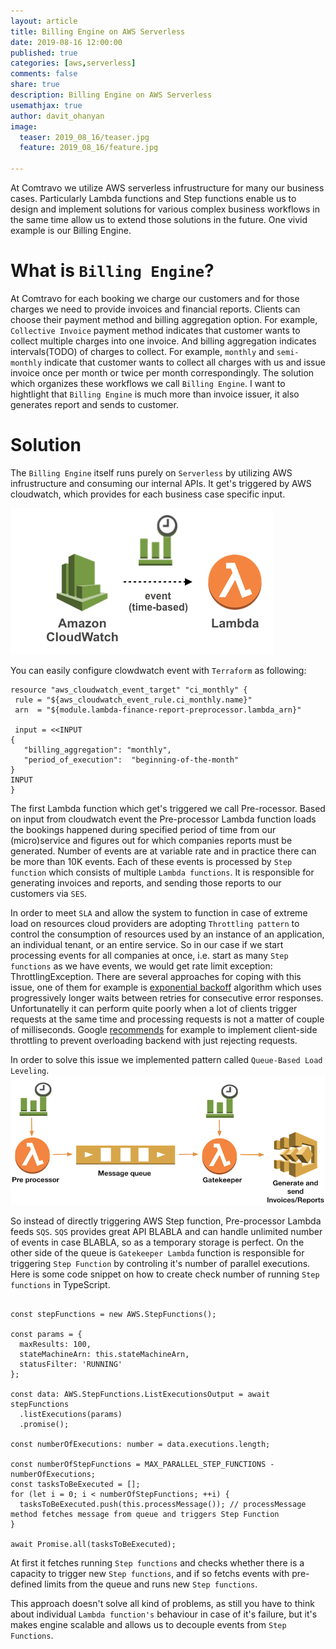```yaml
---
layout: article
title: Billing Engine on AWS Serverless
date: 2019-08-16 12:00:00
published: true
categories: [aws,serverless]
comments: false
share: true
description: Billing Engine on AWS Serverless
usemathjax: true
author: davit_ohanyan
image:
  teaser: 2019_08_16/teaser.jpg
  feature: 2019_08_16/feature.jpg

---
```


At Comtravo we utilize AWS serverless infrustructure for many our business cases. Particularly Lambda functions and Step functions enable us to design and implement solutions for various complex business workflows in the same time allow us to extend those solutions in the future.
One vivid example is our Billing Engine.

# What is `Billing Engine`?

At Comtravo for each booking we charge our customers and for those charges we need to provide invoices and financial reports. Clients can choose their payment method and billing aggregation option. For example, `Collective Invoice` payment method indicates that customer wants to collect multiple charges into one invoice. And billing aggregation indicates intervals(TODO) of charges to collect. For example, `monthly` and `semi-monthly` indicate that customer wants to collect all charges with us and issue invoice once per month or twice per month correspondingly.
The solution which organizes these workflows we call `Billing Engine`. I want to hightlight that `Billing Engine` is much more than invoice issuer, it also generates report and sends to customer.

# Solution

 The `Billing Engine` itself runs purely on `Serverless` by utilizing AWS infrustructure and consuming our internal APIs. It get's triggered by AWS cloudwatch, which provides for each business case specific input.

 ![Cloudwatch triggers Lambda function](/images/2019_08_16/cloudwatch_triggers_lambda.png)

 You can easily configure clowdwatch event with `Terraform` as following:

 ```
 resource "aws_cloudwatch_event_target" "ci_monthly" {
  rule = "${aws_cloudwatch_event_rule.ci_monthly.name}"
  arn  = "${module.lambda-finance-report-preprocessor.lambda_arn}"

  input = <<INPUT
{
    "billing_aggregation": "monthly",
    "period_of_execution":  "beginning-of-the-month"
}
INPUT
}
 ```

The first Lambda function which get's triggered we call Pre-rocessor. Based on input from cloudwatch event the Pre-processor Lambda function loads the bookings happened during specified period of time from our (micro)service and figures out for which companies reports must be generated. Number of events are at variable rate and in practice there can be more than 10K events. Each of these events is processed by `Step function` which consists of multiple `Lambda functions`. It is responsible for generating invoices and reports, and sending those reports to our customers via `SES`.

In order to meet `SLA` and allow the system to function in case of extreme load on resources cloud providers are adopting `Throttling pattern` to control the consumption of resources used by an instance of an application, an individual tenant, or an entire service.
So in our case if we start processing events for all companies at once, i.e. start as many `Step functions` as we have events, we would get rate limit exception: ThrottlingException. There are several approaches for coping with this issue, one of them for example is [exponential backoff](https://en.wikipedia.org/wiki/Exponential_backoff) algorithm which uses progressively longer waits between retries for consecutive error responses.
Unfortunatelly it can perform quite poorly when a lot of clients trigger requests at the same time and processing requests is not a matter of couple of milliseconds. Google [recommends](https://landing.google.com/sre/sre-book/chapters/handling-overload/) for example to implement client-side throttling to prevent overloading backend  with just rejecting requests.

In order to solve this issue we implemented pattern called `Queue-Based Load Leveling`.
![Queue and Lambda function control the rate](/images/2019_08_16/queue-based-load-leveling-pattern.png)


So instead of directly triggering AWS Step function, Pre-processor Lambda feeds `SQS`. `SQS` provides great API BLABLA and can handle unlimited number of events in case BLABLA, so as a temporary storage is perfect. On the other side of the queue is `Gatekeeper Lambda` function is responsible for triggering `Step Function` by controling it's number of parallel executions. Here is some code snippet on how to create check number of running `Step functions` in TypeScript.

```

const stepFunctions = new AWS.StepFunctions();

const params = {
  maxResults: 100,
  stateMachineArn: this.stateMachineArn,
  statusFilter: 'RUNNING'
};

const data: AWS.StepFunctions.ListExecutionsOutput = await stepFunctions
  .listExecutions(params)
  .promise();

const numberOfExecutions: number = data.executions.length;

const numberOfStepFunctions = MAX_PARALLEL_STEP_FUNCTIONS - numberOfExecutions;
const tasksToBeExecuted = [];
for (let i = 0; i < numberOfStepFunctions; ++i) {
  tasksToBeExecuted.push(this.processMessage()); // processMessage method fetches message from queue and triggers Step Function
}

await Promise.all(tasksToBeExecuted);

```

At first it fetches running `Step functions` and checks whether there is a capacity to trigger new `Step functions`, and if so fetchs events with pre-defined limits from the queue and runs new `Step functions`.

This approach doesn't solve all kind of problems, as still you have to think about individual `Lambda function's` behaviour in case of it's failure, but it's makes engine scalable and allows us to decouple events from `Step Functions`.
